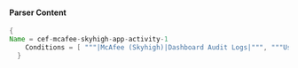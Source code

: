 #### Parser Content
```Java
{
Name = cef-mcafee-skyhigh-app-activity-1
    Conditions = [ """|McAfee (Skyhigh)|Dashboard Audit Logs|""", """User information edited""" ]
  }
```
